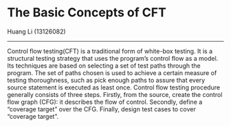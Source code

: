 The Basic Concepts of CFT
=================================
Huang Li (13126082)

----------------------------

Control flow testing(CFT) is a traditional form of white-box testing. It is a structural testing strategy that uses the program’s control flow as a model. Its techniques are based on selecting a set of test paths through the program. The set of paths chosen is used to achieve a certain measure of testing thoroughness, such as pick enough paths to assure that every source statement is executed as least once. Control flow testing procedure generally consists of three steps. Firstly, from the source, create the control flow graph (CFG): it describes the flow of control. Secondly, define a “coverage target” over the CFG. Finally, design test cases to cover “coverage target”.


